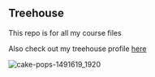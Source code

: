 
## Treehouse

This repo is for all my course files

Also check out my treehouse profile [here](https://github.com/contrerasmiguel1990)

![cake-pops-1491619_1920](https://user-images.githubusercontent.com/39105051/40028901-78730dde-57af-11e8-87ae-68ae809297ea.jpg)

